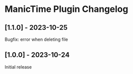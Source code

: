 # ManicTime Plugin Changelog

## [1.1.0] - 2023-10-25

Bugfix: error when deleting file


## [1.0.0] - 2023-10-24

Initial release

